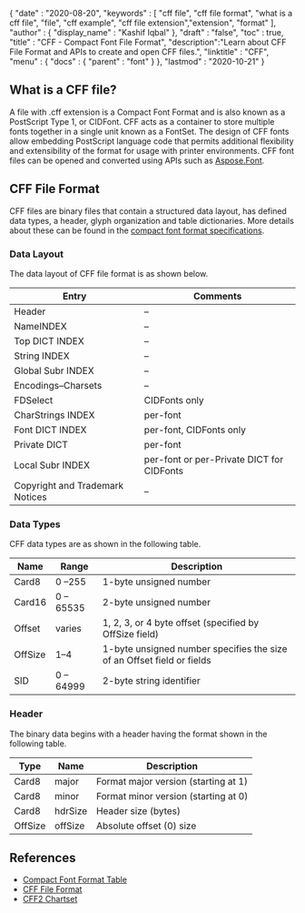 {
  "date" : "2020-08-20",
  "keywords" : [ "cff file", "cff file format", "what is a cff file", "file", "cff example", "cff file extension","extension", "format" ],
  "author" : {
    "display_name" : "Kashif Iqbal"
  },
  "draft" : "false",
  "toc" : true,
  "title" : "CFF - Compact Font File Format",
  "description":"Learn about CFF File Format and APIs to create and open CFF files.",
  "linktitle" : "CFF",
  "menu" : {
    "docs" : {
      "parent" : "font"
    }
  },
  "lastmod" : "2020-10-21"
}

## What is a CFF file?

A file with .cff extension is a Compact Font Format and is also known as a PostScript Type 1, or CIDFont. CFF acts as a container to store multiple fonts together in a single unit known as a FontSet. The design of CFF fonts allow embedding PostScript language code that permits additional flexibility and extensibility of the format for usage with printer environments. CFF font files can be opened and converted using APIs such as [Aspose.Font](https://products.aspose.com/font).

## CFF File Format

CFF files are binary files that contain a structured data layout, has defined data types, a header, glyph organization and table dictionaries. More details about these can be found in the [compact font format specifications](https://learn.microsoft.com/en-us/typography/opentype/spec/cff).

### Data Layout
The data layout of CFF file format is as shown below.

|Entry|Comments|
---|---|
|Header|–|
|NameINDEX|–|
|Top DICT INDEX|–|
|String INDEX|–|
|Global Subr INDEX|–|
|Encodings–Charsets|–|
|FDSelect|CIDFonts only|
|CharStrings INDEX|per-font|
|Font DICT INDEX|per-font, CIDFonts only|
|Private DICT|per-font|
|Local Subr INDEX|per-font or per-Private DICT for CIDFonts|
|Copyright and Trademark Notices|–|

### Data Types

CFF data types are as shown in the following table.

|Name|Range|Description|
---|---|---|
|Card8|0 –255|1-byte unsigned number|
|Card16|0 – 65535|2-byte unsigned number|
|Offset|varies|1, 2, 3, or 4 byte offset (specified by OffSize field)|
|OffSize|1–4|1-byte unsigned number specifies the size of an Offset field or fields|
|SID|0 – 64999|2-byte string identifier|

### Header

The binary data begins with a header having the format shown in the following table.

|Type|Name|Description|
---|---|---|
|Card8|major|Format major version (starting at 1)|
|Card8|minor|Format minor version (starting at 0)|
|Card8|hdrSize| Header size (bytes)|
|OffSize|offSize|Absolute offset (0) size|

## References

 * [Compact Font Format Table](https://learn.microsoft.com/en-us/typography/opentype/spec/cff)
 * [CFF File Format](https://adobe-type-tools.github.io/font-tech-notes/pdfs/5176.CFF.pdf)
 * [CFF2 Chartset](https://learn.microsoft.com/en-us/typography/opentype/spec/cff2charstr)
